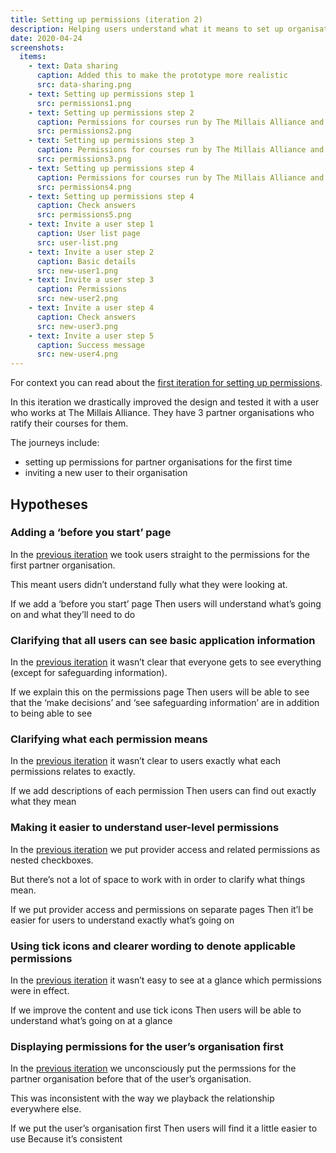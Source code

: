 ```yaml
---
title: Setting up permissions (iteration 2)
description: Helping users understand what it means to set up organisational permissions and what default access means. Plus a few other improvements.
date: 2020-04-24
screenshots:
  items:
    - text: Data sharing
      caption: Added this to make the prototype more realistic
      src: data-sharing.png
    - text: Setting up permissions step 1
      src: permissions1.png
    - text: Setting up permissions step 2
      caption: Permissions for courses run by The Millais Alliance and ratified by University of Brighton
      src: permissions2.png
    - text: Setting up permissions step 3
      caption: Permissions for courses run by The Millais Alliance and ratified by University of Sussex
      src: permissions3.png
    - text: Setting up permissions step 4
      caption: Permissions for courses run by The Millais Alliance and ratified by University of Chichester
      src: permissions4.png
    - text: Setting up permissions step 4
      caption: Check answers
      src: permissions5.png
    - text: Invite a user step 1
      caption: User list page
      src: user-list.png
    - text: Invite a user step 2
      caption: Basic details
      src: new-user1.png
    - text: Invite a user step 3
      caption: Permissions
      src: new-user2.png
    - text: Invite a user step 4
      caption: Check answers
      src: new-user3.png
    - text: Invite a user step 5
      caption: Success message
      src: new-user4.png
---
```


For context you can read about the [first iteration for setting up permissions](/manage-teacher-training-applications/setting-up-permissions).

In this iteration we drastically improved the design and tested it with a user who works at The Millais Alliance. They have 3 partner organisations who ratify their courses for them.

The journeys include:

* setting up permissions for partner organisations for the first time
* inviting a new user to their organisation

## Hypotheses

### Adding a ‘before you start’ page

In the [previous iteration](/manage-teacher-training-applications/setting-up-permissions) we took users straight to the permissions for the first partner organisation.

This meant users didn’t understand fully what they were looking at.

If we add a ‘before you start’ page
Then users will understand what’s going on and what they’ll need to do

### Clarifying that all users can see basic application information

In the [previous iteration](/manage-teacher-training-applications/setting-up-permissions) it wasn’t clear that everyone gets to see everything (except for safeguarding information).

If we explain this on the permissions page
Then users will be able to see that the ‘make decisions’ and ‘see safeguarding information’ are in addition to being able to see

### Clarifying what each permission means

In the [previous iteration](/manage-teacher-training-applications/setting-up-permissions) it wasn’t clear to users exactly what each permissions relates to exactly.

If we add descriptions of each permission
Then users can find out exactly what they mean

### Making it easier to understand user-level permissions

In the [previous iteration](/manage-teacher-training-applications/setting-up-permissions) we put provider access and related permissions as nested checkboxes.

But there’s not a lot of space to work with in order to clarify what things mean.

If we put provider access and permissions on separate pages
Then it’l be easier for users to understand exactly what’s going on

### Using tick icons and clearer wording to denote applicable permissions

In the [previous iteration](/manage-teacher-training-applications/setting-up-permissions) it wasn’t easy to see at a glance which permissions were in effect.

If we improve the content and use tick icons
Then users will be able to understand what’s going on at a glance

### Displaying permissions for the user’s organisation first

In the [previous iteration](/manage-teacher-training-applications/setting-up-permissions) we unconsciously put the permssions for the partner organisation before that of the user’s organisation.

This was inconsistent with the way we playback the relationship everywhere else.

If we put the user’s organisation first
Then users will find it a little easier to use
Because it’s consistent
